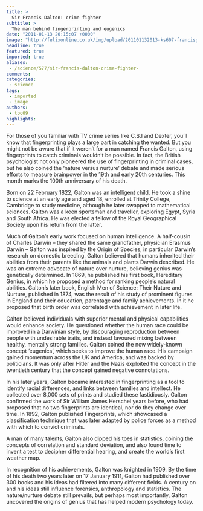 ```yaml
---
title: >
  Sir Francis Dalton: crime fighter
subtitle: >
  The man behind fingerprinting and eugenics
date: "2011-01-13 20:15:07 +0000"
image: "http://felixonline.co.uk/img/upload/201101132013-ks607-francisg.jpg"
headline: true
featured: true
imported: true
aliases:
 - /science/577/sir-francis-dalton-crime-fighter-
comments:
categories:
 - science
tags:
 - imported
 - image
authors:
 - tbc09
highlights:
---
```


For those of you familiar with TV crime series like C.S.I and Dexter, you’ll know that fingerprinting plays a large part in catching the wanted. But you might not be aware that if it weren’t for a man named Francis Galton, using fingerprints to catch criminals wouldn’t be possible. In fact, the British psychologist not only pioneered the use of fingerprinting in criminal cases, but he also coined the ‘nature versus nurture’ debate and made serious efforts to measure brainpower in the 19th and early 20th centuries. This month marks the 100th anniversary of his death.

Born on 22 February 1822, Galton was an intelligent child. He took a shine to science at an early age and aged 18, enrolled at Trinity College, Cambridge to study medicine, although he later swapped to mathematical sciences. Galton was a keen sportsman and traveller, exploring Egypt, Syria and South Africa. He was elected a fellow of the Royal Geographical Society upon his return from the latter.

Much of Galton’s early work focused on human intelligence. A half-cousin of Charles Darwin – they shared the same grandfather, physician Erasmus Darwin – Galton was inspired by the Origin of Species, in particular Darwin’s research on domestic breeding. Galton believed that humans inherited their abilities from their parents like the animals and plants Darwin described. He was an extreme advocate of nature over nurture, believing genius was genetically determined. In 1869, he published his first book, Hereditary Genius, in which he proposed a method for ranking people’s natural abilities. Galton’s later book, English Men of Science: Their Nature and Nurture, published in 1874, was the result of his study of prominent figures in England and their education, parentage and family achievements. In it he proposed that birth order was correlated with achievement in later life.

Galton believed individuals with superior mental and physical capabilities would enhance society. He questioned whether the human race could be improved in a Darwinian style, by discouraging reproduction between people with undesirable traits, and instead favoured mixing between healthy, mentally strong families. Galton coined the now widely-known concept ‘eugenics’, which seeks to improve the human race. His campaign gained momentum across the UK and America, and was backed by politicians. It was only after Hitler and the Nazis exploited the concept in the twentieth century that the concept gained negative connotations.

In his later years, Galton became interested in fingerprinting as a tool to identify racial differences, and links between families and intellect. He collected over 8,000 sets of prints and studied these fastidiously. Galton confirmed the work of Sir William James Herschel years before, who had proposed that no two fingerprints are identical, nor do they change over time. In 1892, Galton published Fingerprints, which showcased a classification technique that was later adapted by police forces as a method with which to convict criminals.

A man of many talents, Galton also dipped his toes in statistics, coining the concepts of correlation and standard deviation, and also found time to invent a test to decipher differential hearing, and create the world’s first weather map.

In recognition of his achievements, Galton was knighted in 1909. By the time of his death two years later on 17 January 1911, Galton had published over 300 books and his ideas had filtered into many different fields. A century on and his ideas still influence forensics, anthropology and statistics. The nature/nurture debate still prevails, but perhaps most importantly, Galton uncovered the origins of genius that has helped modern psychology today.
